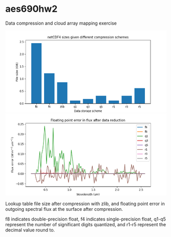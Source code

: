 # aes690hw2

Data compression and cloud array mapping exercise

<p align="center">
  <img height="256" src="https://github.com/Mitchell-D/aes690hw2/blob/main/report/figs/sizes.png" />

  <img height="256" src="https://github.com/Mitchell-D/aes690hw2/blob/main/report/figs/error.png" />
</p>

Lookup table file size after compression with zlib, and floating point error in outgoing spectral flux at the surface after compression.

f8 indicates double-precision float, f4 indicates single-precision float, q1-q5 represent the number of significant digits quantized, and r1-r5 represent the decimal value round to.


